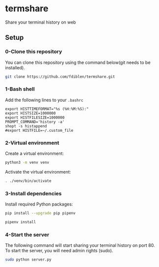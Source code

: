 # termshare
Share your terminal history on web

## Setup

### 0-Clone this repository

You can clone this repository using the command below(git needs to be installed).

```bash
git clone https://github.com/fdiblen/termshare.git
```

### 1-Bash shell

Add the following lines to your `.bashrc`

```shell
export HISTTIMEFORMAT="%s (%H:%M:%S):"
export HISTSIZE=1000000
export HISTFILESIZE=1000000
PROMPT_COMMAND='history -a'
shopt -s histappend
#export HISTFILE=~/.custom_file
```

### 2-Virtual environment

Create a virtual environment:

```bash
python3 -m venv venv
```

Activate the virtual environment:

```bash
. ./venv/bin/activate
```

### 3-Install dependencies

Install required Python packages:

```bash
pip install --upgrade pip pipenv
```

```bash
pipenv install
```

### 4-Start the server

The following command will start sharing your terminal history on port 80. To start the server, you will need admin rights (sudo).

```bash
sudo python server.py
```